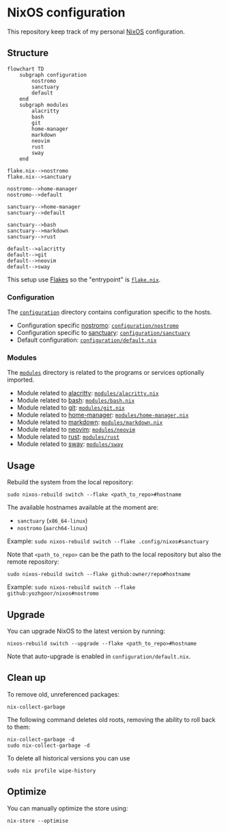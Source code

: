 # NixOS configuration

This repository keep track of my personal [NixOS][nixos] configuration.

## Structure

```mermaid
flowchart TD
    subgraph configuration
        nostromo
        sanctuary
        default
    end
    subgraph modules
        alacritty
        bash
        git
        home-manager
        markdown
        neovim
        rust
        sway
    end

flake.nix-->nostromo
flake.nix-->sanctuary

nostromo-->home-manager
nostromo-->default

sanctuary-->home-manager
sanctuary-->default

sanctuary-->bash
sanctuary-->markdown
sanctuary-->rust

default-->alacritty
default-->git
default-->neovim
default-->sway
```

This setup use [Flakes][flakes] so the "entrypoint" is [`flake.nix`][flake_path].

### Configuration

The [`configuration`][configuration] directory contains configuration specific to the hosts.

- Configuration specific [nostromo][nostromo]: [`configuration/nostromo`][nostromo_path]
- Configuration specific to [sanctuary][sanctuary]: [`configuration/sanctuary`][sanctuary_path]
- Default configuration: [`configuration/default.nix`][default_path]

### Modules

The [`modules`][modules] directory is related to the programs or services optionally imported.

- Module related to [alacritty][alacritty]: [`modules/alacritty.nix`][alacritty_path]
- Module related to [bash]: [`modules/bash.nix`][bash_path]
- Module related to [git]: [`modules/git.nix`][git_path]
- Module related to [home-manager][home-manager]: [`modules/home-manager.nix`][home-manager_path]
- Module related to [markdown][markdown]: [`modules/markdown.nix`][markdown_path]
- Module related to [neovim][neovim]: [`modules/neovim`][neovim_path]
- Module related to [rust][rust]: [`modules/rust`][rust_path]
- Module related to [sway][sway]: [`modules/sway`][sway_path]

## Usage

Rebuild the system from the local repository:
```
sudo nixos-rebuild switch --flake <path_to_repo>#hostname
```

The available hostnames available at the moment are:
- `sanctuary` (`x86_64-linux`)
- `nostromo` (`aarch64-linux`)

Example: `sudo nixos-rebuild switch --flake .config/nixos#sanctuary`

Note that `<path_to_repo>` can be the path to the local repository but also the remote repository:
```
sudo nixos-rebuild switch --flake github:owner/repo#hostname
```

Example: `sudo nixos-rebuild switch --flake github:yozhgoor/nixos#nostromo`

## Upgrade

You can upgrade NixOS to the latest version by running:
```
nixos-rebuild switch --upgrade --flake <path_to_repo>#hostname
```

Note that auto-upgrade is enabled in `configuration/default.nix`.

## Clean up

To remove old, unreferenced packages:
```
nix-collect-garbage
```

The following command deletes old roots, removing the ability to roll back to them:
```
nix-collect-garbage -d
sudo nix-collect-garbage -d
```

To delete all historical versions you can use
```
sudo nix profile wipe-history
```

## Optimize

You can manually optimize the store using:
```
nix-store --optimise
```

[nixos]: https://nixos.org
[flakes]: https://nixos.wiki/wiki/flakes
[flake_path]: https://github.com/yozhgoor/nixos/blob/main/flake.nix
[configuration]: https://github.com/yozhgoor/nixos/blob/main/configuration
[nostromo]: https://avp.fandom.com/wiki/USCSS_Nostromo
[nostromo_path]: https://github.com/yozhgoor/nixos/blob/main/configuration/nostromo
[sanctuary]: https://marvel.fandom.com/wiki/Sanctuary_(Vehicle)
[sanctuary_path]: https://github.com/yozhgoor/nixos/blob/main/configuration/sanctuary
[default_path]: https://github.com/yozhgoor/nixos/blob/main/configuration/default.nix
[modules]: https://github.com/yozhgoor/nixos/blob/main/modules
[alacritty]: https://alacritty.org
[alacritty_path]: https://github.com/yozhgoor/nixos/blob/main/modules/alacritty.nix 
[bash]: https://www.gnu.org/software/bash
[bash_path]: https://github.com/yozhgoor/nixos/blob/main/modules/bash.nix
[git]: https://git-scm.com
[git_path]: https://github.com/yozhgoor/nixos/blob/main/modules/git.nix
[home-manager]: https://github.com/nix-community/home-manager
[home-manager_path]: https://github.com/yozhgoor/nixos/blob/main/modules/home-manager.nix
[markdown]: https://en.wikipedia.org/wiki/Markdown
[markdown_path]: https://github.com/yozhgoor/nixos/blob/main/modules/markdown.nix
[neovim]: https://neovim.io
[neovim_path]: https://github.com/yozhgoor/nixos/blob/main/modules/neovim
[rust]: https://www.rust-lang.org/
[rust_path]: https://github.com/yozhgoor/nixos/blob/main/modules/rust.nix
[sway]: https://swaywm.org
[sway_path]: https://github.com/yozhgoor/nixos/blob/main/modules/sway
